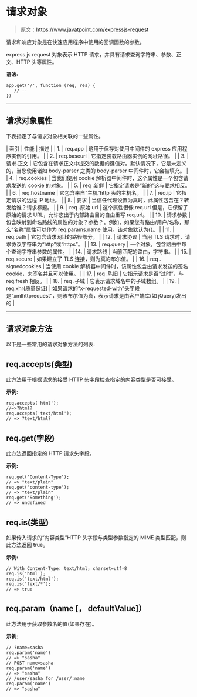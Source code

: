 # 请求对象

> 原文：<https://www.javatpoint.com/expressjs-request>

请求和响应对象是在快速应用程序中使用的回调函数的参数。

express.js request 对象表示 HTTP 请求，并具有请求查询字符串、参数、正文、HTTP 头等属性。

**语法:**

```
app.get('/', function (req, res) {
   // --
})

```

* * *

## 请求对象属性

下表指定了与请求对象相关联的一些属性。

| 索引 | 性能 | 描述 |
| 1. | req.app | 这用于保存对使用中间件的 express 应用程序实例的引用。 |
| 2. | req.baseurl | 它指定装载路由器实例的网址路径。 |
| 3. | 请求.正文 | 它包含在请求正文中提交的数据的键值对。默认情况下，它是未定义的，当您使用诸如 body-parser 之类的 body-parser 中间件时，它会被填充。 |
| 4. | req.cookies | 当我们使用 cookie 解析器中间件时，这个属性是一个包含请求发送的 cookie 的对象。 |
| 5. | req .新鲜 | 它指定请求是“新的”这与要求相反。 |
| 6. | req.hostname | 它包含来自“主机”http 头的主机名。 |
| 7. | req.ip | 它指定请求的远程 IP 地址。 |
| 8. | 要求 | 当信任代理设置为真时，此属性包含在？转发给谁？请求标题。 |
| 9. | req .原始 url | 这个属性很像 req.url 但是，它保留了原始的请求 URL，允许您出于内部路由目的自由重写 req.url。 |
| 10. | 请求参数 | 包含映射到命名路线的属性的对象？参数？。例如，如果您有路由/用户/名称，那么“名称”属性可以作为 req.params.name 使用。该对象默认为{}。 |
| 11. | req.path | 它包含请求网址的路径部分。 |
| 12. | 请求协议 | 当用 TLS 请求时，请求协议字符串为“http”或“https”。 |
| 13. | req.query | 一个对象，包含路由中每个查询字符串参数的属性。 |
| 14. | 请求路线 | 当前匹配的路由，字符串。 |
| 15. | req.secure | 如果建立了 TLS 连接，则为真的布尔值。 |
| 16. | req . signedcookies | 当使用 cookie 解析器中间件时，该属性包含由请求发送的签名 cookie，未签名并且可以使用。 |
| 17. | req .陈旧 | 它指示请求是否“过时”，与 req.fresh 相反。 |
| 18. | req .子域 | 它表示请求域名中的子域数组。 |
| 19. | req.xhr(质量保证) | 如果请求的“x-requested-with”头字段是“xmlhttprequest”，则该布尔值为真，表示请求是由客户端库(如 jQuery)发出的 |

* * *

## 请求对象方法

以下是一些常用的请求对象方法的列表:

## req.accepts(类型)

此方法用于根据请求的接受 HTTP 头字段检查指定的内容类型是否可接受。

**示例:**

```
req.accepts('html');
//=>?html?
req.accepts('text/html');
// => ?text/html?

```

## req.get(字段)

此方法返回指定的 HTTP 请求头字段。

**示例:**

```
req.get('Content-Type');
// => "text/plain"
req.get('content-type');
// => "text/plain"
req.get('Something');
// => undefined

```

## req.is(类型)

如果传入请求的“内容类型”HTTP 头字段与类型参数指定的 MIME 类型匹配，则此方法返回 true。

**示例:**

```
// With Content-Type: text/html; charset=utf-8
req.is('html');
req.is('text/html');
req.is('text/*');
// => true

```

## req.param（name [， defaultValue]）

此方法用于获取参数名的值(如果存在)。

**示例:**

```
// ?name=sasha
req.param('name')
// => "sasha"
// POST name=sasha
req.param('name')
// => "sasha"
// /user/sasha for /user/:name 
req.param('name')
// => "sasha"

```